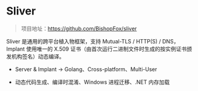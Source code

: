 # Sliver

> 项目地址：https://github.com/BishopFox/sliver

Sliver 是通用的跨平台植入物框架，支持 Mutual-TLS / HTTP(S) / DNS，Implant 使用唯一的 X.509 证书（由首次运行二进制文件时生成的按实例证书颁发机构签名）动态编译。

- Server & Implant -> Golang、Cross-platform、Multi-User

- 动态代码生成、编译时混淆、Windows 进程迁移、.NET 内存加载




